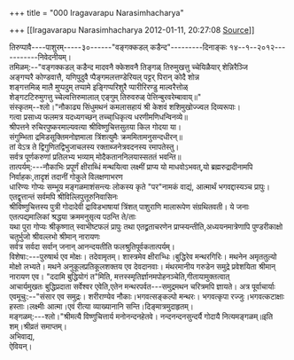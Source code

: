 +++
title = "000 Iragavarapu Narasimhacharya"

+++
[[Iragavarapu Narasimhacharya	2012-01-11, 20:27:08 [Source](https://groups.google.com/g/bvparishat/c/JZFPlRvyvUU)]]



तिरुप्पावै----पाशुरम्-----३०------"वङ्गक्कडल् कडैन्द"---------दिनाङ्कः १४--१--२०१२-----------निवेदनीयम्।  
तमिळम्:--"वङ्गक्कडल् कडैन्द मादवनै क्केशवनै तिङ्गळ् तिरुमुखत्तु च्चेयिळैयार् शेन्निरैञ्जि  
 अङ्गप्परै कोण्डवात्तै, यणिपुदुवै प्पैङ्गमलत्तण्डेरियल् पट्टर् पिरान् कोदै शोन्न  
 शङ्गत्तमिळ् मालै मुप्पदुम् तप्पामे इङ्गिप्परिशुरै प्पारीरिरण्डु माल्वरैत्तोळ्  
 शेङ्गटटिरुमुगत्तु च्चेल्वत्तिरुमालाल् एङ्गुम् तिरुवरुळ् पेत्तिन्बुरवरेम्बावाय्॥"  
संस्कृतम्--श्लो।"नौकाढ्य सिंधुमथनं कमलासहायं श्री केशवं शशिमुखोज्ज्वल दिव्यरूपाः।  
 गत्वा प्रसाध्य फलमत्र यदध्यगच्छन् तच्चा्धिकृत्य धरणीमणिधन्विनव्ये॥  
 श्रीपत्तने रुचिरपुष्करमाल्यवत्या श्रीविष्णुचित्तसुतया किल गोदया या।  
 संगुम्भिता द्रमिडसूक्तिमनोज्ञमाला त्रिंशत्युमैः क्रममितामनुसन्दधीरन्॥  
 तां येऽत्र ते द्विगुणितद्विभुजाचलस्य रक्ताब्जनेत्रवदनस्य रमापतेस्तु।  
 सर्वत्र पूर्णकरुणां प्रतिलभ्य भव्याम् मोदैकताननिलयास्सततं भवन्ति॥  
तात्पर्यम्:---नौकाभिः प्रपूर्णं क्षीराब्धिं मन्थयित्वा लक्ष्मीं प्राप्य यो माधवोऽभवत्,यो ब्रह्मरुद्रादीनामपि निर्वाहकः,तादृशं तदानीं गोकुले विलक्षणाभरण  
धारिण्यः गोप्यः सम्भूय मङ्गळमाशंसन्त्यः लोकस्य कृते "पर"नामकं वाद्यं, आत्मार्थं भगवद्दास्यञ्च प्रापुः।एतद्वृत्तान्तं सर्वमपि श्रीविल्लिपुत्तूरुनिवासिनः  
श्रीविष्णुचित्तस्य पुत्री गोदादेवी द्राविडभाषायां त्रिंशत् पाशुराणि मालारूपेण संग्रथितवती। ये जनाः एतत्पद्यमालिकां श्रद्धया क्रममनुसृत्य पठन्ति ते/ताः  
यथा पुरा गोप्यः श्रीकृष्णात् स्वाभीष्टफलं प्रापुः तथा एतद्व्रताचरणेन प्राप्स्यन्तीति,अध्ययनमात्रेणापि पुण्डरीकाक्षो चतुर्भुजो श्रीवल्लभो श्रीमान् नारायणः  
सर्वत्र सर्वदा सर्वान् जनान् आनन्दयतीति फलश्रुतिपूर्वकतात्पर्यम्।  
विशेषाः:---पुरुषार्थ एव मोक्षः। तदेवामृतम्। शास्त्रमेव क्षीराभ्धिः।बुद्धिरेव मन्थरगिरिः। मथनेन अमृततुल्यो मोक्षो लभ्यते। मथने अनुकूलप्रतिकूलशक्तय एव देवदानवाः। मंथरमानीय गरुडेन समुद्रे प्रवेशयिता श्रीमान् नारायण एव। "ददामि बुद्धियोगं त"मिति, मत्तस्स्मृतिर्ज्ञानमपोहनञ्चेति,गीतायामुक्तत्वात्  
आचार्यमुखतः बुद्धिप्रदाता सर्वेश्वर एवेति,एतेन मन्थरपर्वत---समुद्रमथन चरित्रमपि ज्ञायते। अत्र पूर्वाचार्याः एवमूचुः:--"संसार एव समुद्रः। शरीराण्येव नौकाः।भगवत्सङ्कल्पो मन्थरः। भगवत्कृपा रज्जुः।भगवत्कटाक्षाः हस्ताः।लक्ष्मीः आत्मा।एवं रीत्या व्याख्यानानि सन्ति।दिङ्मात्रमुदाहृतम्।  
मङ्गळम्:---श्लो।"श्रीमत्यै विष्णुचित्तार्य मनोनन्दनहेतवे। नन्दनन्दनसुन्दर्यै गोदायै नित्यमङ्गळम्॥इति शम्।श्रीव्रतं समाप्तम्।  
अभिवाद्य,  
ऐवियन्।  

